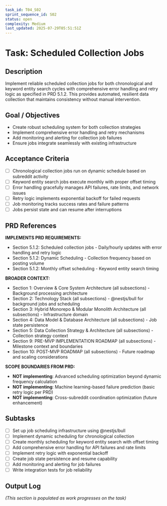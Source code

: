 ```yaml
---
task_id: T04_S02
sprint_sequence_id: S02
status: open
complexity: Medium
last_updated: 2025-07-29T05:51:51Z
---
```


# Task: Scheduled Collection Jobs

## Description

Implement reliable scheduled collection jobs for both chronological and keyword entity search cycles with comprehensive error handling and retry logic as specified in PRD 5.1.2. This provides automated, resilient data collection that maintains consistency without manual intervention.

## Goal / Objectives

- Create robust scheduling system for both collection strategies
- Implement comprehensive error handling and retry mechanisms
- Add monitoring and alerting for collection job failures
- Ensure jobs integrate seamlessly with existing infrastructure

## Acceptance Criteria

- [ ] Chronological collection jobs run on dynamic schedule based on subreddit activity
- [ ] Keyword entity search jobs execute monthly with proper offset timing
- [ ] Error handling gracefully manages API failures, rate limits, and network issues
- [ ] Retry logic implements exponential backoff for failed requests
- [ ] Job monitoring tracks success rates and failure patterns
- [ ] Jobs persist state and can resume after interruptions

## PRD References

**IMPLEMENTS PRD REQUIREMENTS:**

- Section 5.1.2: Scheduled collection jobs - Daily/hourly updates with error handling and retry logic
- Section 5.1.2: Dynamic Scheduling - Collection frequency based on posting volume
- Section 5.1.2: Monthly offset scheduling - Keyword entity search timing

**BROADER CONTEXT:**

- Section 1: Overview & Core System Architecture (all subsections) - Background processing architecture
- Section 2: Technology Stack (all subsections) - @nestjs/bull for background jobs and scheduling
- Section 3: Hybrid Monorepo & Modular Monolith Architecture (all subsections) - Infrastructure domain
- Section 4: Data Model & Database Architecture (all subsections) - Job state persistence
- Section 5: Data Collection Strategy & Architecture (all subsections) - Collection strategy context
- Section 9: PRE-MVP IMPLEMENTATION ROADMAP (all subsections) - Milestone context and boundaries
- Section 10: POST-MVP ROADMAP (all subsections) - Future roadmap and scaling considerations

**SCOPE BOUNDARIES FROM PRD:**

- **NOT implementing**: Advanced scheduling optimization beyond dynamic frequency calculation
- **NOT implementing**: Machine learning-based failure prediction (basic retry logic per PRD)
- **NOT implementing**: Cross-subreddit coordination optimization (future enhancement)

## Subtasks

- [ ] Set up job scheduling infrastructure using @nestjs/bull
- [ ] Implement dynamic scheduling for chronological collection
- [ ] Create monthly scheduling for keyword entity search with offset timing
- [ ] Add comprehensive error handling for API failures and rate limits
- [ ] Implement retry logic with exponential backoff
- [ ] Create job state persistence and resume capability
- [ ] Add monitoring and alerting for job failures
- [ ] Write integration tests for job reliability

## Output Log

_(This section is populated as work progresses on the task)_